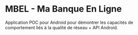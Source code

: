 # MBEL - Ma Banque En Ligne

Application POC pour Android pour démontrer les capacités de comportement liés à la qualité de réseau + API Android.